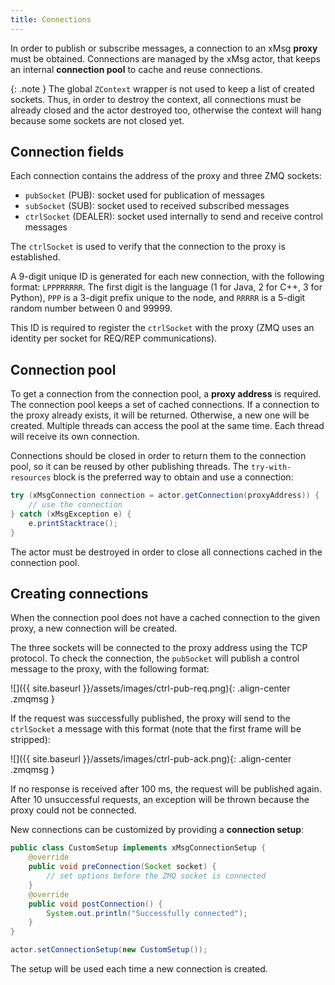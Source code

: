 ```yaml
---
title: Connections
---
```


In order to publish or subscribe messages,
a connection to an xMsg **proxy** must be obtained.
Connections are managed by the xMsg actor,
that keeps an internal **connection pool** to cache and reuse connections.

{: .note }
The global `ZContext` wrapper is not used to keep a list of created sockets.
Thus, in order to destroy the context, all connections must be already
closed and the actor destroyed too,
otherwise the context will hang because some sockets are not closed yet.

## Connection fields

Each connection contains the address of the proxy and three ZMQ sockets:

-   `pubSocket` (PUB): socket used for publication of messages
-   `subSocket` (SUB): socket used to received subscribed messages
-   `ctrlSocket` (DEALER): socket used internally to send and receive control messages

The `ctrlSocket` is used to verify that the connection to the proxy is
established.

A 9-digit unique ID is generated for each new connection,
with the following format: `LPPPRRRRR`.
The first digit is the language (1 for Java, 2 for C++, 3 for Python),
`PPP` is a 3-digit prefix unique to the node,
and `RRRRR` is a 5-digit random number between 0 and 99999.

This ID is required to register the `ctrlSocket` with the proxy
(ZMQ uses an identity per socket for REQ/REP communications).

## Connection pool

To get a connection from the connection pool, a **proxy address** is required.
The connection pool keeps a set of cached connections.
If a connection to the proxy already exists, it will be returned.
Otherwise, a new one will be created.
Multiple threads can access the pool at the same time.
Each thread will receive its own connection.

Connections should be closed in order to return them to the connection pool,
so it can be reused by other publishing threads.
The `try-with-resources` block is the preferred way to obtain and use a
connection:

```java
try (xMsgConnection connection = actor.getConnection(proxyAddress)) {
    // use the connection
} catch (xMsgException e) {
    e.printStacktrace();
}
```

The actor must be destroyed in order to close all connections cached in the
connection pool.

## Creating connections

When the connection pool does not have a cached connection to the given proxy,
a new connection will be created.

The three sockets will be connected to the proxy address using the TCP protocol.
To check the connection, the `pubSocket` will publish a control message to the proxy,
with the following format:

![]({{ site.baseurl }}/assets/images/ctrl-pub-req.png){: .align-center .zmqmsg }

If the request was successfully published,
the proxy will send to the `ctrlSocket` a message with this format
(note that the first frame will be stripped):

![]({{ site.baseurl }}/assets/images/ctrl-pub-ack.png){: .align-center .zmqmsg }

If no response is received after 100 ms, the request will be published again.
After 10 unsuccessful requests, an exception will be thrown
because the proxy could not be connected.

New connections can be customized by providing a **connection setup**:

```java
public class CustomSetup implements xMsgConnectionSetup {
    @override
    public void preConnection(Socket socket) {
        // set options before the ZMQ socket is connected
    }
    @override
    public void postConnection() {
        System.out.println("Successfully connected");
    }
}

actor.setConnectionSetup(new CustomSetup());
```

The setup will be used each time a new connection is created.
